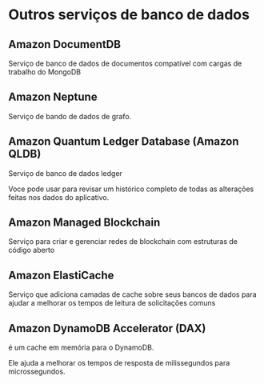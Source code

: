 # Outros serviços de banco de dados

## Amazon DocumentDB
Serviço de banco de dados de documentos compatível com cargas de trabalho do  MongoDB

## Amazon Neptune
Serviço de bando de dados de grafo.

## Amazon Quantum Ledger Database (Amazon QLDB)
Serviço de banco de dados ledger

Voce pode usar para revisar um histórico completo de todas as alterações feitas nos dados do aplicativo. 

## Amazon Managed Blockchain
Serviço para criar e gerenciar redes de blockchain com estruturas de código aberto

## Amazon ElastiCache
Serviço que adiciona camadas de cache sobre seus bancos de dados para ajudar a melhorar os tempos de leitura de solicitações comuns

## Amazon DynamoDB Accelerator (DAX)
é um cache em memória para o DynamoDB.

Ele ajuda a melhorar os tempos de resposta de milissegundos para microssegundos.
